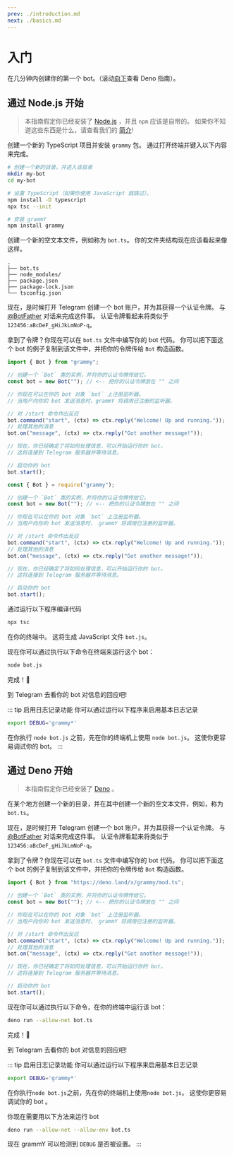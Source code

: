 ```yaml
---
prev: ./introduction.md
next: ./basics.md
---
```


# 入门

在几分钟内创建你的第一个 bot。（滚动[向下](#通过-deno-开始)查看 Deno 指南）。

## 通过 Node.js 开始

> 本指南假定你已经安装了 [Node.js](https://nodejs.org) ，并且 `npm` 应该是自带的。
> 如果你不知道这些东西是什么，请查看我们的 [简介](./introduction.md)!

创建一个新的 TypeScript 项目并安装 `grammy` 包。
通过打开终端并键入以下内容来完成。

```bash
# 创建一个新的目录，并进入该目录
mkdir my-bot
cd my-bot

# 设置 TypeScript（如果你使用 JavaScript 就跳过）。
npm install -D typescript
npx tsc --init

# 安装 grammY
npm install grammy
```

创建一个新的空文本文件，例如称为 `bot.ts`。
你的文件夹结构现在应该看起来像这样。

```asciiart:no-line-numbers
.
├── bot.ts
├── node_modules/
├── package.json
├── package-lock.json
└── tsconfig.json
```

现在，是时候打开 Telegram 创建一个 bot 账户，并为其获得一个认证令牌。
与 [@BotFather](https://t.me/BotFather) 对话来完成这件事。
认证令牌看起来将类似于 `123456:aBcDeF_gHiJkLmNoP-q`。

拿到了令牌？你现在可以在 `bot.ts` 文件中编写你的 bot 代码。
你可以把下面这个 bot 的例子复制到该文件中，并把你的令牌传给 `Bot` 构造函数。

<CodeGroup>
 <CodeGroupItem title="TS">

```ts
import { Bot } from "grammy";

// 创建一个 `Bot` 类的实例，并将你的认证令牌传给它。
const bot = new Bot(""); // <-- 把你的认证令牌放在 "" 之间

// 你现在可以在你的 bot 对象 `bot` 上注册监听器。
// 当用户向你的 bot 发送消息时，grammY 将调用已注册的监听器。

// 对 /start 命令作出反应
bot.command("start", (ctx) => ctx.reply("Welcome! Up and running."));
// 处理其他的消息
bot.on("message", (ctx) => ctx.reply("Got another message!"));

// 现在，你已经确定了将如何处理信息，可以开始运行你的 bot。
// 这将连接到 Telegram 服务器并等待消息。

// 启动你的 bot
bot.start();
```

</CodeGroupItem>
 <CodeGroupItem title="JS">

```js
const { Bot } = require("grammy");

// 创建一个 `Bot` 类的实例，并将你的认证令牌传给它。
const bot = new Bot(""); // <-- 把你的认证令牌放在 "" 之间

// 你现在可以在你的 bot 对象 `bot` 上注册监听器。
// 当用户向你的 bot 发送消息时， grammY 将调用已注册的监听器。

// 对 /start 命令作出反应
bot.command("start", (ctx) => ctx.reply("Welcome! Up and running."));
// 处理其他的消息
bot.on("message", (ctx) => ctx.reply("Got another message!"));

// 现在，你已经确定了将如何处理信息，可以开始运行你的 bot。
// 这将连接到 Telegram 服务器并等待消息。

// 启动你的 bot
bot.start();
```

</CodeGroupItem>
</CodeGroup>

通过运行以下程序编译代码

```bash
npx tsc
```

在你的终端中。
这将生成 JavaScript 文件 `bot.js`。

现在你可以通过执行以下命令在终端来运行这个 bot：

```bash
node bot.js
```

完成！:tada:

到 Telegram 去看你的 bot 对信息的回应吧!

::: tip 启用日志记录功能
你可以通过运行以下程序来启用基本日志记录

```bash
export DEBUG='grammy*'
```

在你执行 `node bot.js` 之前，先在你的终端机上使用 `node bot.js`。
这使你更容易调试你的 bot。
:::

## 通过 Deno 开始

> 本指南假定你已经安装了 [Deno](https://deno.land) 。

在某个地方创建一个新的目录，并在其中创建一个新的空文本文件，例如，称为 `bot.ts`。

现在，是时候打开 Telegram 创建一个 bot 账户，并为其获得一个认证令牌。
与 [@BotFather](https://t.me/BotFather) 对话来完成这件事。
认证令牌看起来将类似于 `123456:aBcDeF_gHiJkLmNoP-q`。

拿到了令牌？你现在可以在 `bot.ts` 文件中编写你的 bot 代码。
你可以把下面这个 bot 的例子复制到该文件中，并把你的令牌传给 `Bot` 构造函数。

```ts
import { Bot } from "https://deno.land/x/grammy/mod.ts";

// 创建一个 `Bot` 类的实例，并将你的认证令牌传给它。
const bot = new Bot(""); // <-- 把你的认证令牌放在 "" 之间

// 你现在可以在你的 bot 对象 `bot` 上注册监听器。
// 当用户向你的 bot 发送消息时， grammY 将调用已注册的监听器。

// 对 /start 命令作出反应
bot.command("start", (ctx) => ctx.reply("Welcome! Up and running."));
// 处理其他的消息
bot.on("message", (ctx) => ctx.reply("Got another message!"));

// 现在，你已经确定了将如何处理信息，可以开始运行你的 bot。
// 这将连接到 Telegram 服务器并等待消息。

// 启动你的 bot
bot.start();
```

现在你可以通过执行以下命令，在你的终端中运行该 bot：

```bash
deno run --allow-net bot.ts
```

完成！:tada:

到 Telegram 去看你的 bot 对信息的回应吧!

::: tip 启用日志记录功能
你可以通过运行以下程序来启用基本日志记录

```bash
export DEBUG='grammy*'
```

在你执行`node bot.js`之前，先在你的终端机上使用`node bot.js`。
这使你更容易调试你的 bot 。

你现在需要用以下方法来运行 bot

```bash
deno run --allow-net --allow-env bot.ts
```

现在 grammY 可以检测到 `DEBUG` 是否被设置。
:::
